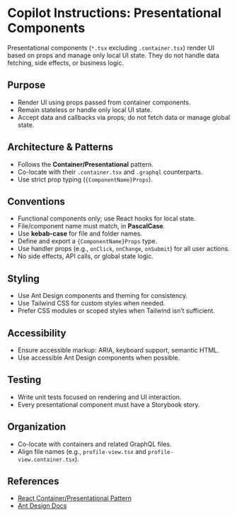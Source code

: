 # Copilot Instructions: Presentational Components

Presentational components (`*.tsx` excluding `.container.tsx`) render UI based on props and manage only local UI state. They do not handle data fetching, side effects, or business logic.

## Purpose

- Render UI using props passed from container components.
- Remain stateless or handle only local UI state.
- Accept data and callbacks via props; do not fetch data or manage global state.

## Architecture & Patterns

- Follows the **Container/Presentational** pattern.
- Co-locate with their `.container.tsx` and `.graphql` counterparts.
- Use strict prop typing (`{ComponentName}Props`).

## Conventions

- Functional components only; use React hooks for local state.
- File/component name must match, in **PascalCase**.
- Use **kebab-case** for file and folder names.
- Define and export a `{ComponentName}Props` type.
- Use handler props (e.g., `onClick`, `onChange`, `onSubmit`) for all user actions.
- No side effects, API calls, or global state logic.

## Styling

- Use Ant Design components and theming for consistency.
- Use Tailwind CSS for custom styles when needed.
- Prefer CSS modules or scoped styles when Tailwind isn’t sufficient.

## Accessibility

- Ensure accessible markup: ARIA, keyboard support, semantic HTML.
- Use accessible Ant Design components when possible.

## Testing

- Write unit tests focused on rendering and UI interaction.
- Every presentational component must have a Storybook story.

## Organization

- Co-locate with containers and related GraphQL files.
- Align file names (e.g., `profile-view.tsx` and `profile-view.container.tsx`).

## References

- [React Container/Presentational Pattern](https://www.patterns.dev/react/presentational-container-pattern/)
- [Ant Design Docs](https://ant.design/docs/react/introduce)
